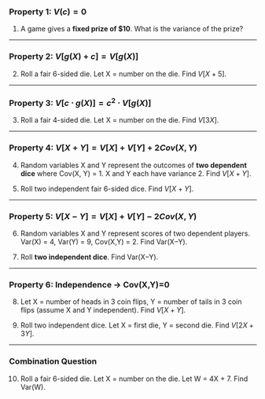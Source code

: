 
### **Property 1: $V(c) = 0$**

1. A game gives a **fixed prize of \$10**. What is the variance of the prize?

---

### **Property 2: $V[g(X) + c] = V[g(X)]$**

2. Roll a fair 6-sided die. Let X = number on the die. Find $V[X + 5]$.

---

### **Property 3: $V[c \cdot g(X)] = c^2 \cdot V[g(X)]$**

3. Roll a fair 4-sided die. Let X = number on the die. Find $V[3X]$.

---

### **Property 4: $V[X + Y] = V[X] + V[Y] + 2Cov(X,Y)$**

4. Random variables X and Y represent the outcomes of **two dependent dice** where Cov(X, Y) = 1. X and Y each have variance 2. Find $V[X + Y]$.

5. Roll two independent fair 6-sided dice. Find $V[X + Y]$.

---

### **Property 5: $V[X - Y] = V[X] + V[Y] - 2Cov(X,Y)$**

6. Random variables X and Y represent scores of two dependent players. Var(X) = 4, Var(Y) = 9, Cov(X,Y) = 2. Find Var(X−Y).

7. Roll **two independent dice**. Find Var(X−Y).

---

### **Property 6: Independence → Cov(X,Y)=0**

8. Let X = number of heads in 3 coin flips, Y = number of tails in 3 coin flips (assume X and Y independent). Find $V[X + Y]$.

9. Roll two independent dice. Let X = first die, Y = second die. Find $V[2X + 3Y]$.

---

### **Combination Question**

10. Roll a fair 6-sided die. Let X = number on the die. Let W = 4X + 7. Find Var(W).


